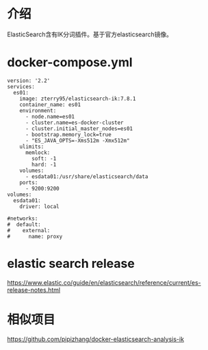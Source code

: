 # 介绍
ElasticSearch含有IK分词插件。基于官方elasticsearch镜像。

# docker-compose.yml

```
version: '2.2'
services:
  es01:
    image: zterry95/elasticsearch-ik:7.8.1
    container_name: es01
    environment:
      - node.name=es01
      - cluster.name=es-docker-cluster
      - cluster.initial_master_nodes=es01
      - bootstrap.memory_lock=true
      - "ES_JAVA_OPTS=-Xms512m -Xmx512m"
    ulimits:
      memlock:
        soft: -1
        hard: -1
    volumes:
      - esdata01:/usr/share/elasticsearch/data
    ports:
      - 9200:9200
volumes:
  esdata01:
    driver: local

#networks:
#  default:
#    external:
#      name: proxy

```


# elastic search release
https://www.elastic.co/guide/en/elasticsearch/reference/current/es-release-notes.html

# 相似项目

https://github.com/pipizhang/docker-elasticsearch-analysis-ik

